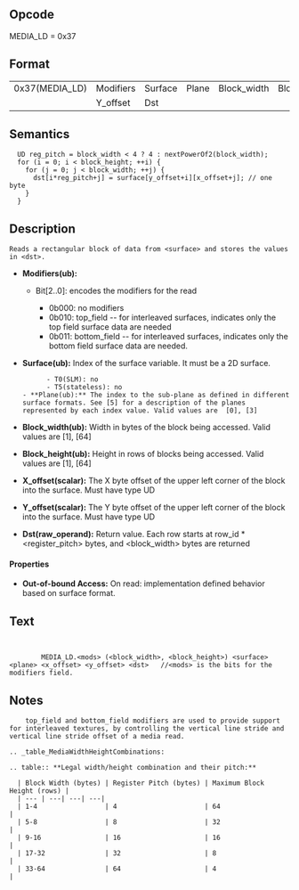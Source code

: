 <!---======================= begin_copyright_notice ============================

Copyright (C) 2020-2021 Intel Corporation

SPDX-License-Identifier: MIT

============================= end_copyright_notice ==========================-->

 

## Opcode

  MEDIA_LD = 0x37

## Format

| | | | | | | |
| --- | --- | --- | --- | --- | --- | --- |
| 0x37(MEDIA_LD) | Modifiers | Surface | Plane | Block_width | Block_height | X_offset |
|                | Y_offset  | Dst     |       |             |              |          |


## Semantics




      UD reg_pitch = block_width < 4 ? 4 : nextPowerOf2(block_width);
      for (i = 0; i < block_height; ++i) {
        for (j = 0; j < block_width; ++j) {
          dst[i*reg_pitch+j] = surface[y_offset+i][x_offset+j]; // one byte
        }
      }

## Description


    Reads a rectangular block of data from <surface> and stores the values in <dst>.

- **Modifiers(ub):** 
 
  - Bit[2..0]: encodes the modifiers for the read
 
    - 0b000:  no modifiers 
    - 0b010:  top_field -- for interleaved surfaces, indicates only the top field surface data are needed 
    - 0b011:  bottom_field -- for interleaved surfaces, indicates only the bottom field surface data are needed.
- **Surface(ub):** Index of the surface variable.  It must be a 2D surface.

            - T0(SLM): no
            - T5(stateless): no
      - **Plane(ub):** The index to the sub-plane as defined in different surface formats. See [5] for a description of the planes represented by each index value. Valid values are  [0], [3]

- **Block_width(ub):** Width in bytes of the block being accessed. Valid values are  [1], [64]

- **Block_height(ub):** Height in rows of blocks being accessed. Valid values are  [1], [64]

- **X_offset(scalar):** The X byte offset of the upper left corner of the block into the surface. Must have type UD

- **Y_offset(scalar):** The Y byte offset of the upper left corner of the block into the surface. Must have type UD

- **Dst(raw_operand):** Return value. Each row starts at row_id * <register_pitch> bytes, and <block_width> bytes are returned

#### Properties
- **Out-of-bound Access:** On read: implementation defined behavior based on surface format. 


## Text
```
    

		MEDIA_LD.<mods> (<block_width>, <block_height>) <surface> <plane> <x_offset> <y_offset> <dst>	//<mods> is the bits for the modifiers field.
```



## Notes



		top_field and bottom_field modifiers are used to provide support for interleaved textures, by controlling the vertical line stride and vertical line stride offset of a media read.

    .. _table_MediaWidthHeightCombinations:

    .. table:: **Legal width/height combination and their pitch:**

      | Block Width (bytes) | Register Pitch (bytes) | Maximum Block Height (rows) |
      | --- | ---| ---| ---|
      | 1-4                 | 4                      | 64                          |
      | 5-8                 | 8                      | 32                          |
      | 9-16                | 16                     | 16                          |
      | 17-32               | 32                     | 8                           |
      | 33-64               | 64                     | 4                           |
